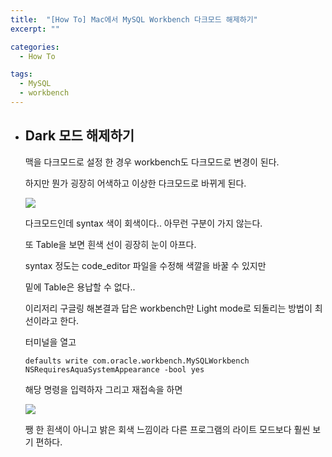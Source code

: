 ```yaml
---
title:  "[How To] Mac에서 MySQL Workbench 다크모드 해제하기"
excerpt: ""

categories:
  - How To

tags:
  - MySQL
  - workbench
---
```


- ## Dark 모드 해제하기

  맥을 다크모드로 설정 한 경우 workbench도 다크모드로 변경이 된다.

  하지만 뭔가 굉장히 어색하고 이상한 다크모드로 바뀌게 된다.

  ![](https://nam-ki-bok.github.io/assets/images/howto/workbench1.png)

  다크모드인데 syntax 색이 회색이다.. 아무런 구분이 가지 않는다.

  또 Table을 보면 흰색 선이 굉장히 눈이 아프다.

  syntax 정도는 code_editor 파일을 수정해 색깔을 바꿀 수 있지만
  
  밑에 Table은 용납할 수 없다..
  
  이리저리 구글링 해본결과 답은 workbench만 Light mode로 되돌리는 방법이 최선이라고 한다.
  
  터미널을 열고
  
  `defaults write com.oracle.workbench.MySQLWorkbench NSRequiresAquaSystemAppearance -bool yes`
  
  해당 명령을 입력하자 그리고 재접속을 하면
  
  ![](https://nam-ki-bok.github.io/assets/images/howto/workbench2.png)
  
  쨍 한 흰색이 아니고 밝은 회색 느낌이라 다른 프로그램의 라이트 모드보다 훨씬 보기 편하다.

